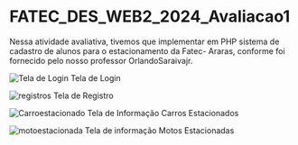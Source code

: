 # FATEC_DES_WEB2_2024_Avaliacao1
Nessa atividade avaliativa, tivemos que implementar em PHP sistema de cadastro de alunos para o estacionamento da Fatec- Araras, conforme foi fornecido pelo nosso professor OrlandoSaraivajr.


![Tela de Login](https://github.com/luizsimi/FATEC_DES_WEB2_2024_Avaliacao1/assets/141957782/052075fc-0432-4e36-95d6-18e5f3fef158)
Tela de Login




![registros](https://github.com/luizsimi/FATEC_DES_WEB2_2024_Avaliacao1/assets/141957782/3c2053c7-1220-43ed-9903-14553c9370da)
Tela de Registro



![Carroestacionado](https://github.com/luizsimi/FATEC_DES_WEB2_2024_Avaliacao1/assets/141957782/995cc959-7be1-432a-a88d-5386183a8e79)
Tela de Informação Carros Estacionados



![motoestacionada](https://github.com/luizsimi/FATEC_DES_WEB2_2024_Avaliacao1/assets/141957782/e24db830-761d-4b91-b282-b47906743265)
Tela de informação Motos Estacionadas
